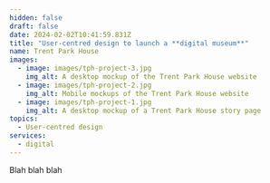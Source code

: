 ```yaml
---
hidden: false
draft: false
date: 2024-02-02T10:41:59.831Z
title: "User-centred design to launch a **digital museum**"
name: Trent Park House
images:
  - image: images/tph-project-3.jpg
    img_alt: A desktop mockup of the Trent Park House website
  - image: images/tph-project-2.jpg
    img_alt: Mobile mockups of the Trent Park House website
  - image: images/tph-project-1.jpg
    img_alt: A desktop mockup of a Trent Park House story page
topics:
  - User-centred design
services:
  - digital
---
```


Blah blah blah